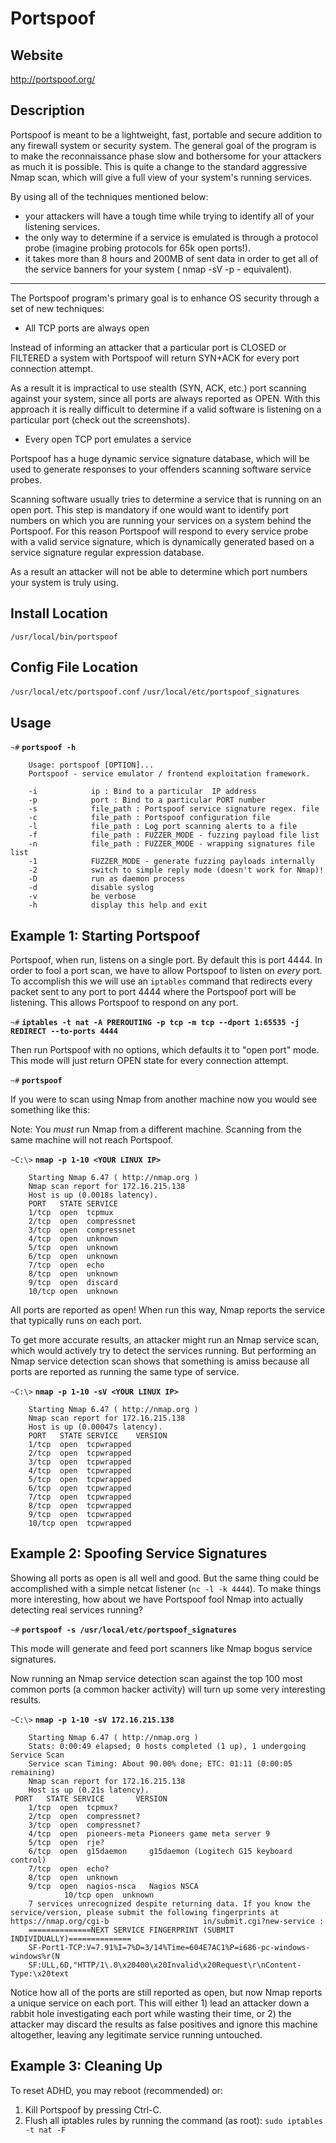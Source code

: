 Portspoof
=========

Website
-------

<http://portspoof.org/>

Description
-----------

Portspoof is meant to be a lightweight, fast, portable and secure addition to any firewall system or security system. The general goal of the program is to make the reconnaissance phase slow and bothersome for your attackers as much it is possible. This is quite a change to the standard aggressive Nmap scan, which will give a full view of your system's running services.

By using all of the techniques mentioned below:

* your attackers will have a tough time while trying to identify all of your listening services.
* the only way to determine if a service is emulated is through a protocol probe (imagine probing protocols for 65k open ports!).
* it takes more than 8 hours and 200MB of sent data in order to get all of the service banners for your system ( nmap -sV -p - equivalent).

---

The Portspoof program's primary goal is to enhance OS security through a set of new techniques:

* All TCP ports are always open

Instead of informing an attacker that a particular port is CLOSED or FILTERED a system with Portspoof will return SYN+ACK for every port connection attempt.

As a result it is impractical to use stealth (SYN, ACK, etc.) port scanning against your system, since all ports are always reported as OPEN. With this approach it is really difficult to determine if a valid software is listening on a particular port (check out the screenshots).

* Every open TCP port emulates a service

Portspoof has a huge dynamic service signature database, which will be used to generate responses to your offenders scanning software service probes.

Scanning software usually tries to determine a service that is running on an open port. This step is mandatory if one would want to identify port numbers on which you are running your services on a system behind the Portspoof. For this reason Portspoof will respond to every service probe with a valid service signature, which is dynamically generated based on a service signature regular expression database.

As a result an attacker will not be able to determine which port numbers your system is truly using.

Install Location
----------------

`/usr/local/bin/portspoof`

Config File Location
--------------------

`/usr/local/etc/portspoof.conf`
`/usr/local/etc/portspoof_signatures`

Usage
-----

`~#` **`portspoof -h`**

        Usage: portspoof [OPTION]...
        Portspoof - service emulator / frontend exploitation framework.

        -i			  ip : Bind to a particular  IP address
        -p			  port : Bind to a particular PORT number
        -s			  file_path : Portspoof service signature regex. file
        -c			  file_path : Portspoof configuration file
        -l			  file_path : Log port scanning alerts to a file
        -f			  file_path : FUZZER_MODE - fuzzing payload file list
        -n			  file_path : FUZZER_MODE - wrapping signatures file list
        -1			  FUZZER_MODE - generate fuzzing payloads internally
        -2			  switch to simple reply mode (doesn't work for Nmap)!
        -D			  run as daemon process
        -d			  disable syslog
        -v			  be verbose
        -h			  display this help and exit



Example 1: Starting Portspoof
-----------------------------

Portspoof, when run, listens on a single port. By default this is port 4444. In order to fool a port scan, we have to allow Portspoof to listen on *every* port. To accomplish this we will use an `iptables` command that redirects every packet sent to any port to port 4444 where the Portspoof port will be listening. This allows Portspoof to respond on any port.

`~#` **`iptables -t nat -A PREROUTING -p tcp -m tcp --dport 1:65535 -j REDIRECT --to-ports 4444`**

Then run Portspoof with no options, which defaults it to "open port" mode. This mode will just return OPEN state for every connection attempt.

`~#` **`portspoof`**

If you were to scan using Nmap from another machine now you would see something like this:

Note: You *must* run Nmap from a different machine. Scanning from the same machine will not reach Portspoof.

`~C:\>` **`nmap -p 1-10 <YOUR LINUX IP>`**

        Starting Nmap 6.47 ( http://nmap.org )
        Nmap scan report for 172.16.215.138
        Host is up (0.0018s latency).
        PORT   STATE SERVICE
        1/tcp  open  tcpmux
        2/tcp  open  compressnet
        3/tcp  open  compressnet
        4/tcp  open  unknown
        5/tcp  open  unknown
        6/tcp  open  unknown
        7/tcp  open  echo
        8/tcp  open  unknown
        9/tcp  open  discard
        10/tcp open  unknown
   

All ports are reported as open! When run this way, Nmap reports the service that typically runs on each port.

To get more accurate results, an attacker might run an Nmap service scan, which would actively try to detect the services running. But performing an Nmap service detection scan shows that something is amiss because all ports are reported as running the same type of service.

`~C:\>` **`nmap -p 1-10 -sV <YOUR LINUX IP>`**

        Starting Nmap 6.47 ( http://nmap.org )
        Nmap scan report for 172.16.215.138
        Host is up (0.00047s latency).
        PORT   STATE SERVICE    VERSION
        1/tcp  open  tcpwrapped
        2/tcp  open  tcpwrapped
        3/tcp  open  tcpwrapped
        4/tcp  open  tcpwrapped
        5/tcp  open  tcpwrapped
        6/tcp  open  tcpwrapped
        7/tcp  open  tcpwrapped
        8/tcp  open  tcpwrapped
        9/tcp  open  tcpwrapped
        10/tcp open  tcpwrapped


Example 2: Spoofing Service Signatures
--------------------------------------

Showing all ports as open is all well and good. But the same thing could be accomplished with a simple netcat listener (`nc -l -k 4444`). To make things more interesting, how about we have Portspoof fool Nmap into actually detecting real services running?

`~#` **`portspoof -s /usr/local/etc/portspoof_signatures`**

This mode will generate and feed port scanners like Nmap bogus service signatures.

Now running an Nmap service detection scan against the top 100 most common ports (a common hacker activity) will turn up some very interesting results.

`~C:\>` **`nmap -p 1-10 -sV 172.16.215.138`**

        Starting Nmap 6.47 ( http://nmap.org )
        Stats: 0:00:49 elapsed; 0 hosts completed (1 up), 1 undergoing Service Scan
        Service scan Timing: About 90.00% done; ETC: 01:11 (0:00:05 remaining)
        Nmap scan report for 172.16.215.138
        Host is up (0.21s latency).
     PORT   STATE SERVICE       VERSION
        1/tcp  open  tcpmux?
        2/tcp  open  compressnet?
        3/tcp  open  compressnet?
        4/tcp  open  pioneers-meta Pioneers game meta server 9
        5/tcp  open  rje?
        6/tcp  open  g15daemon     g15daemon (Logitech G15 keyboard control)
        7/tcp  open  echo?
        8/tcp  open  unknown
        9/tcp  open  nagios-nsca   Nagios NSCA
                10/tcp open  unknown
        7 services unrecognized despite returning data. If you know the service/version, please submit the following fingerprints at https://nmap.org/cgi-b                     in/submit.cgi?new-service :
        ==============NEXT SERVICE FINGERPRINT (SUBMIT INDIVIDUALLY)==============
        SF-Port1-TCP:V=7.91%I=7%D=3/14%Time=604E7AC1%P=i686-pc-windows-windows%r(N
        SF:ULL,6D,"HTTP/1\.0\x20400\x20Invalid\x20Request\r\nContent-Type:\x20text

Notice how all of the ports are still reported as open, but now Nmap reports a unique service on each port. This will either 1) lead an attacker down a rabbit hole investigating each port while wasting their time, or 2) the attacker may discard the results as false positives and ignore this machine altogether, leaving any legitimate service running untouched.

Example 3: Cleaning Up
----------------------

To reset ADHD, you may reboot (recommended) or:

1. Kill Portspoof by pressing Ctrl-C.
2. Flush all iptables rules by running the command (as root): `sudo iptables -t nat -F`
